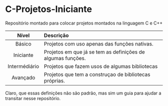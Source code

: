 # C-Projetos-Iniciante

Repositório montado para colocar projetos montados na linguagem C e C++

Nível | Descrição 
:---: | :---
Básico | Projetos com uso apenas das funções nativas.
Iniciante | Projetos em que já se tem as definições de algumas funções.
Intermédiário | Projetos que fazem usos de algumas bibliotecas
Avançado | Projetos que tem a construçao de bibliotecas próprias.

Claro, que essas definições não são padrão, mas sim um guia para ajudar a transitar nesse repositório.

